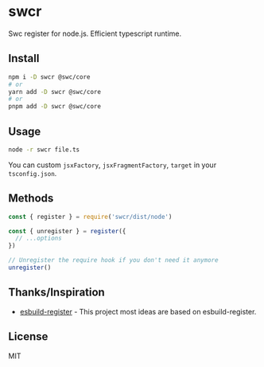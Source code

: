 # swcr

Swc register for node.js. Efficient typescript runtime.

## Install

```bash
npm i -D swcr @swc/core
# or
yarn add -D swcr @swc/core
# or
pnpm add -D swcr @swc/core
```

## Usage

```bash
node -r swcr file.ts
```

You can custom `jsxFactory`, `jsxFragmentFactory`, `target` in your `tsconfig.json`.

## Methods

```ts
const { register } = require('swcr/dist/node')

const { unregister } = register({
  // ...options
})

// Unregister the require hook if you don't need it anymore
unregister()
```

## Thanks/Inspiration

- [esbuild-register](https://github.com/egoist/esbuild-register) - This project most ideas are based on esbuild-register.

## License

MIT
